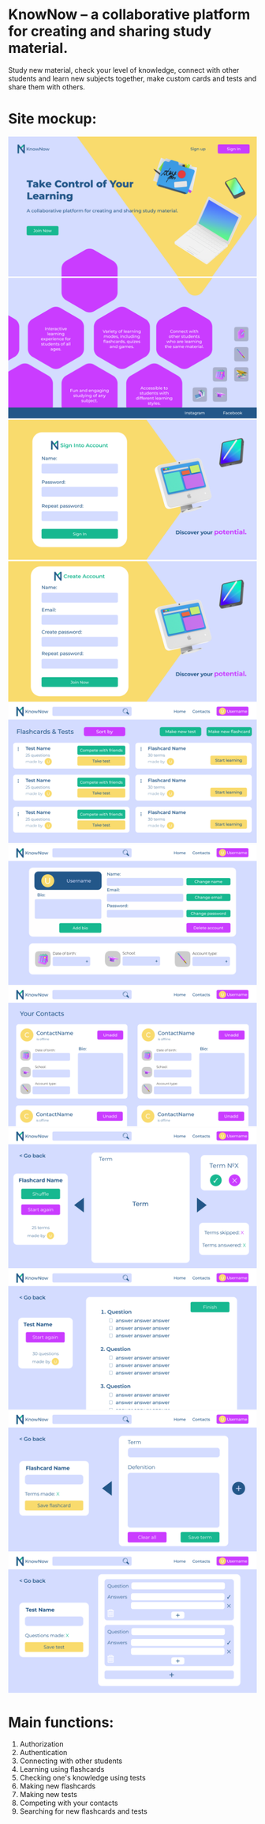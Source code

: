 # KnowNow – a collaborative platform for creating and sharing study material.
Study new material, check your level of knowledge, connect with other students and learn new subjects together, make custom cards and tests and share them with others.
# Site mockup:
![Landing Page](https://github.com/kate-sorokinaa/ITiROD/blob/main/lab2/Landing_Page.png)
![Buttom of Landing Page](https://github.com/kate-sorokinaa/ITiROD/blob/main/lab2/Buttom_of_Landing_Page.png)
![Sign In Page](https://github.com/kate-sorokinaa/ITiROD/blob/main/lab2/SignIn_Page.png)
![Sign Up Page](https://github.com/kate-sorokinaa/ITiROD/blob/main/lab2/SignUp_Page.png)
![Home Page](https://github.com/kate-sorokinaa/ITiROD/blob/main/lab2/Home_Page.png)
![Profile Page](https://github.com/kate-sorokinaa/ITiROD/blob/main/lab2/User_Page.png)
![Contacts Page](https://github.com/kate-sorokinaa/ITiROD/blob/main/lab2/Friends_Page.png)
![Flashcard Page](https://github.com/kate-sorokinaa/ITiROD/blob/main/lab2/Flashcard_Page.png)
![Test Page](https://github.com/kate-sorokinaa/ITiROD/blob/main/lab2/Test_Page.png)
![New Flashcard Page](https://github.com/kate-sorokinaa/ITiROD/blob/main/lab2/New_Flashcard_Page.png)
![New Test Page](https://github.com/kate-sorokinaa/ITiROD/blob/main/lab2/New_Test_Page.png)
# Main functions:
1. Authorization
2. Authentication
3. Connecting with other students
4. Learning using flashcards
5. Checking one's knowledge using tests
6. Making new flashcards
7. Making new tests
8. Competing with your contacts
9. Searching for new flashcards and tests
